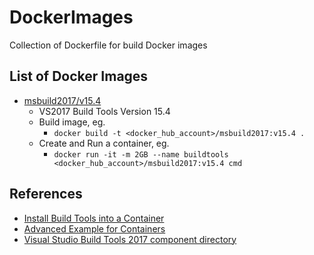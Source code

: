 # DockerImages
Collection of Dockerfile for build Docker images

## List of Docker Images
- [msbuild2017/v15.4](msbuild2017/v15.4)
  - VS2017 Build Tools Version 15.4
  - Build image, eg.
    - `docker build -t <docker_hub_account>/msbuild2017:v15.4 .`
  - Create and Run a container, eg.
    - `docker run -it -m 2GB --name buildtools <docker_hub_account>/msbuild2017:v15.4 cmd`

## References
- [Install Build Tools into a Container](https://docs.microsoft.com/en-us/visualstudio/install/build-tools-container)
- [Advanced Example for Containers](https://docs.microsoft.com/en-us/visualstudio/install/advanced-build-tools-container)
- [Visual Studio Build Tools 2017 component directory](https://docs.microsoft.com/en-us/visualstudio/install/workload-component-id-vs-build-tools)

